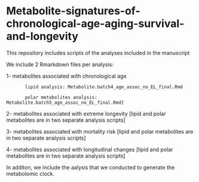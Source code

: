 # Metabolite-signatures-of-chronological-age-aging-survival-and-longevity
This repository includes scripts of the analyses included in the manuscript

We include 2  Rmarkdown files per analysis:

1- metabolites associated with chronological age

           lipid analysis: Metabolite.batch4_age_assoc_no_EL_final.Rmd 
           
           polar metabolites analysis: Metabolite.batch5_age_assoc_no_EL_final.Rmd]

2- metabolites associated with extreme longevity [lipid and polar metabolites are in two separate analysis scripts]

3- metabolites associated with mortality risk [lipid and polar metabolites are in two separate analysis scripts]

4- metabolites associated with longitudinal changes  [lipid and polar metabolites are in two separate analysis scripts]


In additon, we include the aalysis that we conducted to generate the metabolomic clock.
